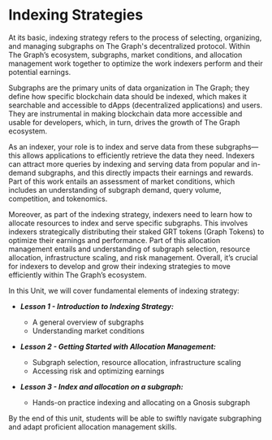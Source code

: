 # Indexing Strategies
At its basic, indexing strategy refers to the process of selecting, organizing, and managing subgraphs on The Graph's decentralized protocol. Within The Graph’s ecosystem, subgraphs, market conditions, and allocation management work together to optimize the work indexers perform and their potential earnings. 

Subgraphs are the primary units of data organization in The Graph; they define how specific blockchain data should be indexed, which makes it searchable and accessible to dApps (decentralized applications) and users. They are instrumental in making blockchain data more accessible and usable for developers, which, in turn, drives the growth of The Graph ecosystem. 

As an indexer, your role is to index and serve data from these subgraphs—this allows applications to efficiently retrieve the data they need. Indexers can attract more queries by indexing and serving data from popular and in-demand subgraphs, and this directly impacts their earnings and rewards. Part of this work entails an assessment of market conditions, which includes an understanding of subgraph demand, query volume, competition, and tokenomics. 

Moreover, as part of the indexing strategy, indexers need to learn how to allocate resources to index and serve specific subgraphs. This involves indexers strategically distributing their staked GRT tokens (Graph Tokens) to optimize their earnings and performance. Part of this allocation management entails and understanding of subgraph selection, resource allocation, infrastructure scaling, and risk management.
Overall, it’s crucial for indexers to develop and grow their indexing strategies to move efficiently within The Graph’s ecosystem. 

In this Unit, we will cover fundamental elements of indexing strategy: 

- ***Lesson 1 - Introduction to Indexing Strategy:***
    - A general overview of subgraphs
    - Understanding market conditions
      
- ***Lesson 2 - Getting Started with Allocation Management:***
    - Subgraph selection, resource allocation, infrastructure scaling
    - Accessing risk and optimizing earnings

- ***Lesson 3 - Index and allocation on a subgraph:***
    - Hands-on practice indexing and allocating on a Gnosis subgraph

By the end of this unit, students will be able to swiftly navigate subgraphing and adapt proficient allocation management skills. 

